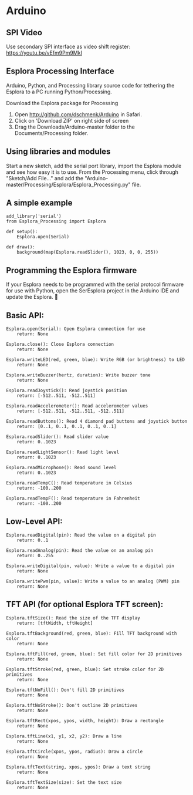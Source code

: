 # Arduino

## SPI Video
Use secondary SPI interface as video shift register: https://youtu.be/vEfm9Pm9MkI

## Esplora Processing Interface
Arduino, Python, and Processing library source code for tethering the Esplora to a PC running Python/Processing.

Download the Esplora package for Processing
1. Open http://github.com/dschmenk/Arduino in Safari.
2. Click on 'Download ZIP' on right side of screen
3. Drag the Downloads/Arduino-master folder to the Documents/Processing folder.

## Using libraries and modules
Start a new sketch, add the serial port library, import the Esplora module and see how easy it is to use. From the Processing menu, click through "Sketch/Add File..." and add the "Arduino-master/Processing/Esplora/Esplora_Processing.py" file.

## A simple example
```
add_library('serial')
from Esplora_Processing import Esplora

def setup():
    Esplora.open(Serial)
    
def draw():
    background(map(Esplora.readSlider(), 1023, 0, 0, 255))
```
## Programming the Esplora firmware
If your Esplora needs to be programmed with the serial protocol firmware for use with Python, open the SerEsplora project in the Arduino IDE and update the Esplora.

## Basic API:
	Esplora.open(Serial): Open Esplora connection for use
		return: None

	Esplora.close(): Close Esplora connection
		return: None

	Esplora.writeLED(red, green, blue): Write RGB (or brightness) to LED
 		return: None

	Esplora.writeBuzzer(hertz, duration): Write buzzer tone
  		return: None

	Esplora.readJoystick(): Read joystick position
 		return: [-512..511, -512..511]

	Esplora.readAccelerometer(): Read accelerometer values
 		return: [-512..511, -512..511, -512..511]

	Esplora.readButtons(): Read 4 diamond pad buttons and joystick button
		return: [0..1, 0..1, 0..1, 0..1, 0..1]

	Esplora.readSlider(): Read slider value
		return: 0..1023

	Esplora.readLightSensor(): Read light level
		return: 0..1023

	Esplora.readMicrophone(): Read sound level
		return: 0..1023

	Esplora.readTempC(): Read temperature in Celsius
		return: -100..200

	Esplora.readTempF(): Read temperature in Fahrenheit
		return: -100..200


## Low-Level API:
	Esplora.readDigital(pin): Read the value on a digital pin
		return: 0..1

	Esplora.readAnalog(pin): Read the value on an analog pin
		return: 0..255

	Esplora.writeDigital(pin, value): Write a value to a digital pin
		return: None

	Esplora.writePwm(pin, value): Write a value to an analog (PWM) pin
		return: None


## TFT API (for optional Esplora TFT screen):
	Esplora.tftSize(): Read the size of the TFT display
		return: [tftWidth, tftHeight]

	Esplora.tftBackground(red, green, blue): Fill TFT background with color
		return: None

	Esplora.tftFill(red, green, blue): Set fill color for 2D primitives
		return: None

	Esplora.tftStroke(red, green, blue): Set stroke color for 2D primitives
		return: None

	Esplora.tftNoFill(): Don't fill 2D primitives
		return: None

	Esplora.tftNoStroke(): Don't outline 2D primitives
		return: None

	Esplora.tftRect(xpos, ypos, width, height): Draw a rectangle
		return: None

	Esplora.tftLine(x1, y1, x2, y2): Draw a line
		return: None

	Esplora.tftCircle(xpos, ypos, radius): Draw a circle
		return: None

	Esplora.tftText(string, xpos, ypos): Draw a text string
		return: None

	Esplora.tftTextSize(size): Set the text size
		return: None
 

